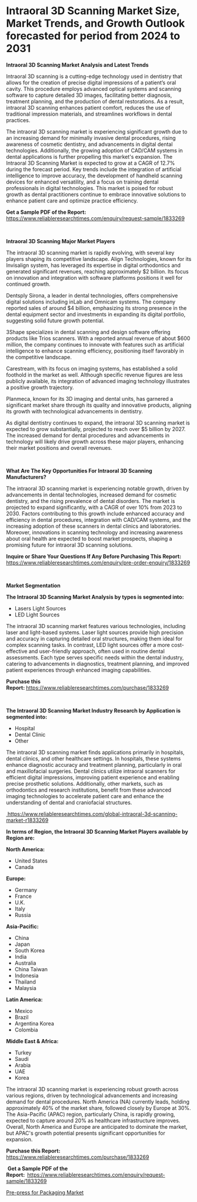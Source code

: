 <p><h1>Intraoral 3D Scanning Market Size, Market Trends, and Growth Outlook forecasted for period from 2024 to 2031</h1></p><p><strong>Intraoral 3D Scanning Market Analysis and Latest Trends</strong></p>
<p><p>Intraoral 3D scanning is a cutting-edge technology used in dentistry that allows for the creation of precise digital impressions of a patient’s oral cavity. This procedure employs advanced optical systems and scanning software to capture detailed 3D images, facilitating better diagnosis, treatment planning, and the production of dental restorations. As a result, intraoral 3D scanning enhances patient comfort, reduces the use of traditional impression materials, and streamlines workflows in dental practices.</p><p>The intraoral 3D scanning market is experiencing significant growth due to an increasing demand for minimally invasive dental procedures, rising awareness of cosmetic dentistry, and advancements in digital dental technologies. Additionally, the growing adoption of CAD/CAM systems in dental applications is further propelling this market's expansion. The Intraoral 3D Scanning Market is expected to grow at a CAGR of 12.7% during the forecast period. Key trends include the integration of artificial intelligence to improve accuracy, the development of handheld scanning devices for enhanced versatility, and a focus on training dental professionals in digital technologies. This market is poised for robust growth as dental practitioners continue to embrace innovative solutions to enhance patient care and optimize practice efficiency.</p></p>
<p><strong>Get a Sample PDF of the Report:&nbsp;</strong> <a href="https://www.reliableresearchtimes.com/enquiry/request-sample/1833269?utm_campaign=2006&utm_medium=2&utm_source=Github&utm_content=ia&utm_term=01012025&utm_id=intraoral-3d-scanning">https://www.reliableresearchtimes.com/enquiry/request-sample/1833269</a></p>
<p>&nbsp;</p>
<p><strong>Intraoral 3D Scanning Major Market Players</strong></p>
<p><p>The intraoral 3D scanning market is rapidly evolving, with several key players shaping its competitive landscape. Align Technologies, known for its Invisalign system, has leveraged its expertise in digital orthodontics and generated significant revenues, reaching approximately $2 billion. Its focus on innovation and integration with software platforms positions it well for continued growth.</p><p>Dentsply Sirona, a leader in dental technologies, offers comprehensive digital solutions including inLab and Omnicam systems. The company reported sales of around $4 billion, emphasizing its strong presence in the dental equipment sector and investments in expanding its digital portfolio, suggesting solid future growth potential.</p><p>3Shape specializes in dental scanning and design software offering products like Trios scanners. With a reported annual revenue of about $600 million, the company continues to innovate with features such as artificial intelligence to enhance scanning efficiency, positioning itself favorably in the competitive landscape.</p><p>Carestream, with its focus on imaging systems, has established a solid foothold in the market as well. Although specific revenue figures are less publicly available, its integration of advanced imaging technology illustrates a positive growth trajectory.</p><p>Planmeca, known for its 3D imaging and dental units, has garnered a significant market share through its quality and innovative products, aligning its growth with technological advancements in dentistry.</p><p>As digital dentistry continues to expand, the intraoral 3D scanning market is expected to grow substantially, projected to reach over $5 billion by 2027. The increased demand for dental procedures and advancements in technology will likely drive growth across these major players, enhancing their market positions and overall revenues.</p></p>
<p>&nbsp;</p>
<p><strong>What Are The Key Opportunities For Intraoral 3D Scanning Manufacturers?</strong></p>
<p><p>The intraoral 3D scanning market is experiencing notable growth, driven by advancements in dental technologies, increased demand for cosmetic dentistry, and the rising prevalence of dental disorders. The market is projected to expand significantly, with a CAGR of over 10% from 2023 to 2030. Factors contributing to this growth include enhanced accuracy and efficiency in dental procedures, integration with CAD/CAM systems, and the increasing adoption of these scanners in dental clinics and laboratories. Moreover, innovations in scanning technology and increasing awareness about oral health are expected to boost market prospects, shaping a promising future for intraoral 3D scanning solutions.</p></p>
<p><strong>Inquire or Share Your Questions If Any Before Purchasing This Report:</strong> <a href="https://www.reliableresearchtimes.com/enquiry/pre-order-enquiry/1833269?utm_campaign=2006&utm_medium=2&utm_source=Github&utm_content=ia&utm_term=01012025&utm_id=intraoral-3d-scanning">https://www.reliableresearchtimes.com/enquiry/pre-order-enquiry/1833269</a></p>
<p>&nbsp;</p>
<p><strong>Market Segmentation</strong></p>
<p><strong>The Intraoral 3D Scanning Market Analysis by types is segmented into:</strong></p>
<p><ul><li>Lasers Light Sources</li><li>LED Light Sources</li></ul></p>
<p><p>The intraoral 3D scanning market features various technologies, including laser and light-based systems. Laser light sources provide high precision and accuracy in capturing detailed oral structures, making them ideal for complex scanning tasks. In contrast, LED light sources offer a more cost-effective and user-friendly approach, often used in routine dental assessments. Each type serves specific needs within the dental industry, catering to advancements in diagnostics, treatment planning, and improved patient experiences through enhanced imaging capabilities.</p></p>
<p><strong>Purchase this Report:&nbsp;</strong><a href="https://www.reliableresearchtimes.com/purchase/1833269?utm_campaign=2006&utm_medium=2&utm_source=Github&utm_content=ia&utm_term=01012025&utm_id=intraoral-3d-scanning">https://www.reliableresearchtimes.com/purchase/1833269</a></p>
<p>&nbsp;</p>
<p><strong>The Intraoral 3D Scanning Market Industry Research by Application is segmented into:</strong></p>
<p><ul><li>Hospital</li><li>Dental Clinic</li><li>Other</li></ul></p>
<p><p>The intraoral 3D scanning market finds applications primarily in hospitals, dental clinics, and other healthcare settings. In hospitals, these systems enhance diagnostic accuracy and treatment planning, particularly in oral and maxillofacial surgeries. Dental clinics utilize intraoral scanners for efficient digital impressions, improving patient experience and enabling precise prosthetic solutions. Additionally, other markets, such as orthodontics and research institutions, benefit from these advanced imaging technologies to accelerate patient care and enhance the understanding of dental and craniofacial structures.</p></p>
<p><a href="https://www.reliableresearchtimes.com/global-intraoral-3d-scanning-market-r1833269?utm_campaign=2006&utm_medium=2&utm_source=Github&utm_content=ia&utm_term=01012025&utm_id=intraoral-3d-scanning">&nbsp;https://www.reliableresearchtimes.com/global-intraoral-3d-scanning-market-r1833269</a></p>
<p><strong>In terms of Region, the Intraoral 3D Scanning Market Players available by Region are:</strong></p>
<p>
    <p> <strong> North America: </strong>
        <ul>
            <li>United States</li>
            <li>Canada</li>
        </ul>
        </p> 
    <p> <strong> Europe: </strong>
        <ul>
            <li>Germany</li>
            <li>France</li>
            <li>U.K.</li>
            <li>Italy</li>
            <li>Russia</li>
        </ul>
        </p> 
    <p> <strong> Asia-Pacific: </strong>
        <ul>
            <li>China</li>
            <li>Japan</li>
            <li>South Korea</li>
            <li>India</li>
            <li>Australia</li>
            <li>China Taiwan</li>
            <li>Indonesia</li>
            <li>Thailand</li>
            <li>Malaysia</li>
        </ul>
        </p> 
    <p> <strong> Latin America: </strong>
        <ul>
            <li>Mexico</li>
            <li>Brazil</li>
            <li>Argentina Korea</li>
            <li>Colombia</li>
        </ul>
        </p> 
    <p> <strong> Middle East & Africa: </strong>
        <ul>
            <li>Turkey</li>
            <li>Saudi</li>
            <li>Arabia</li>
            <li>UAE</li>
            <li>Korea</li>
        </ul>
    </p>
    </p>
<p><p>The intraoral 3D scanning market is experiencing robust growth across various regions, driven by technological advancements and increasing demand for dental procedures. North America (NA) currently leads, holding approximately 40% of the market share, followed closely by Europe at 30%. The Asia-Pacific (APAC) region, particularly China, is rapidly growing, expected to capture around 20% as healthcare infrastructure improves. Overall, North America and Europe are anticipated to dominate the market, but APAC's growth potential presents significant opportunities for expansion.</p></p>
<p><strong>Purchase this Report: </strong><a href="https://www.reliableresearchtimes.com/purchase/1833269?utm_campaign=2006&utm_medium=2&utm_source=Github&utm_content=ia&utm_term=01012025&utm_id=intraoral-3d-scanning">https://www.reliableresearchtimes.com/purchase/1833269</a></p>
<p>&nbsp;<strong>Get a Sample PDF of the Report:&nbsp;&nbsp;</strong><a href="https://www.reliableresearchtimes.com/enquiry/request-sample/1833269?utm_campaign=2006&utm_medium=2&utm_source=Github&utm_content=ia&utm_term=01012025&utm_id=intraoral-3d-scanning">https://www.reliableresearchtimes.com/enquiry/request-sample/1833269</a></p>
<p><strong></strong></p>
<p><p><a href="https://github.com/bmorecock/Market-Research-Report-List-5/blob/main/pre-press-for-packaging-market.md?utm_campaign=2006&utm_medium=2&utm_source=Github&utm_content=ia&utm_term=01012025&utm_id=intraoral-3d-scanning">Pre-press for Packaging Market</a></p></p>